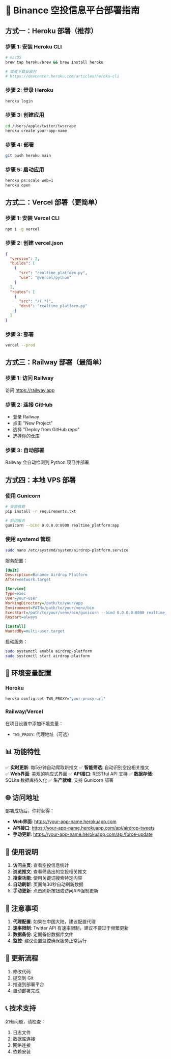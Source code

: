 # 🚀 Binance 空投信息平台部署指南

## 方式一：Heroku 部署（推荐）

### 步骤 1: 安装 Heroku CLI
```bash
# macOS
brew tap heroku/brew && brew install heroku

# 或者下载安装包
# https://devcenter.heroku.com/articles/heroku-cli
```

### 步骤 2: 登录 Heroku
```bash
heroku login
```

### 步骤 3: 创建应用
```bash
cd /Users/apple/twiter/twscrape
heroku create your-app-name
```

### 步骤 4: 部署
```bash
git push heroku main
```

### 步骤 5: 启动应用
```bash
heroku ps:scale web=1
heroku open
```

## 方式二：Vercel 部署（更简单）

### 步骤 1: 安装 Vercel CLI
```bash
npm i -g vercel
```

### 步骤 2: 创建 vercel.json
```json
{
  "version": 2,
  "builds": [
    {
      "src": "realtime_platform.py",
      "use": "@vercel/python"
    }
  ],
  "routes": [
    {
      "src": "/(.*)",
      "dest": "realtime_platform.py"
    }
  ]
}
```

### 步骤 3: 部署
```bash
vercel --prod
```

## 方式三：Railway 部署（最简单）

### 步骤 1: 访问 Railway
访问 https://railway.app

### 步骤 2: 连接 GitHub
- 登录 Railway
- 点击 "New Project"
- 选择 "Deploy from GitHub repo"
- 选择你的仓库

### 步骤 3: 自动部署
Railway 会自动检测到 Python 项目并部署

## 方式四：本地 VPS 部署

### 使用 Gunicorn
```bash
# 安装依赖
pip install -r requirements.txt

# 启动服务
gunicorn --bind 0.0.0.0:8000 realtime_platform:app
```

### 使用 systemd 管理
```bash
sudo nano /etc/systemd/system/airdrop-platform.service
```

服务配置：
```ini
[Unit]
Description=Binance Airdrop Platform
After=network.target

[Service]
Type=exec
User=your-user
WorkingDirectory=/path/to/your/app
Environment=PATH=/path/to/your/venv/bin
ExecStart=/path/to/your/venv/bin/gunicorn --bind 0.0.0.0:8000 realtime_platform:app
Restart=always

[Install]
WantedBy=multi-user.target
```

启动服务：
```bash
sudo systemctl enable airdrop-platform
sudo systemctl start airdrop-platform
```

## 🔧 环境变量配置

### Heroku
```bash
heroku config:set TWS_PROXY="your-proxy-url"
```

### Railway/Vercel
在项目设置中添加环境变量：
- `TWS_PROXY`: 代理地址（可选）

## 📊 功能特性

✅ **实时更新**: 每5分钟自动爬取新推文
✅ **智能筛选**: 自动识别空投相关推文  
✅ **Web界面**: 美观的响应式界面
✅ **API接口**: RESTful API 支持
✅ **数据存储**: SQLite 数据库持久化
✅ **生产就绪**: 支持 Gunicorn 部署

## 🌐 访问地址

部署成功后，你将获得：
- **Web界面**: https://your-app-name.herokuapp.com
- **API接口**: https://your-app-name.herokuapp.com/api/airdrop-tweets
- **手动更新**: https://your-app-name.herokuapp.com/api/force-update

## 📱 使用说明

1. **访问主页**: 查看空投信息统计
2. **浏览推文**: 查看筛选出的空投相关推文
3. **搜索功能**: 使用关键词搜索特定内容
4. **自动刷新**: 页面每30秒自动刷新数据
5. **手动更新**: 点击刷新按钮或访问API强制更新

## 🚨 注意事项

1. **代理配置**: 如果在中国大陆，建议配置代理
2. **速率限制**: Twitter API 有速率限制，建议不要过于频繁更新
3. **数据备份**: 定期备份数据库文件
4. **监控**: 建议设置监控确保服务正常运行

## 🔄 更新流程

1. 修改代码
2. 提交到 Git
3. 推送到部署平台
4. 自动部署完成

## 📞 技术支持

如有问题，请检查：
1. 日志文件
2. 数据库连接
3. 网络连接
4. 依赖安装
